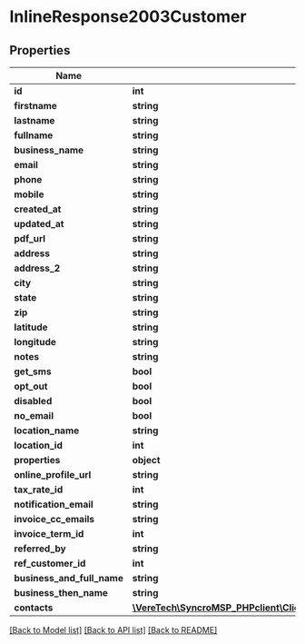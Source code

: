 # InlineResponse2003Customer

## Properties
Name | Type | Description | Notes
------------ | ------------- | ------------- | -------------
**id** | **int** |  | [optional] 
**firstname** | **string** |  | [optional] 
**lastname** | **string** |  | [optional] 
**fullname** | **string** |  | [optional] 
**business_name** | **string** |  | [optional] 
**email** | **string** |  | [optional] 
**phone** | **string** |  | [optional] 
**mobile** | **string** |  | [optional] 
**created_at** | **string** |  | [optional] 
**updated_at** | **string** |  | [optional] 
**pdf_url** | **string** |  | [optional] 
**address** | **string** |  | [optional] 
**address_2** | **string** |  | [optional] 
**city** | **string** |  | [optional] 
**state** | **string** |  | [optional] 
**zip** | **string** |  | [optional] 
**latitude** | **string** |  | [optional] 
**longitude** | **string** |  | [optional] 
**notes** | **string** |  | [optional] 
**get_sms** | **bool** |  | [optional] 
**opt_out** | **bool** |  | [optional] 
**disabled** | **bool** |  | [optional] 
**no_email** | **bool** |  | [optional] 
**location_name** | **string** |  | [optional] 
**location_id** | **int** |  | [optional] 
**properties** | **object** |  | [optional] 
**online_profile_url** | **string** |  | [optional] 
**tax_rate_id** | **int** |  | [optional] 
**notification_email** | **string** |  | [optional] 
**invoice_cc_emails** | **string** |  | [optional] 
**invoice_term_id** | **int** |  | [optional] 
**referred_by** | **string** |  | [optional] 
**ref_customer_id** | **int** |  | [optional] 
**business_and_full_name** | **string** |  | [optional] 
**business_then_name** | **string** |  | [optional] 
**contacts** | [**\VereTech\SyncroMSP_PHPclient\Client\Model\InlineResponse2003CustomerContacts[]**](InlineResponse2003CustomerContacts.md) |  | [optional] 

[[Back to Model list]](../../README.md#documentation-for-models) [[Back to API list]](../../README.md#documentation-for-api-endpoints) [[Back to README]](../../README.md)

